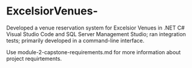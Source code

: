 # ExcelsiorVenues-

Developed a venue reservation system for Excelsior Venues in .NET C# Visual Studio Code and SQL Server Management Studio; ran integration tests; primarily developed in a command-line interface.

Use module-2-capstone-requirements.md for more information about project requirtements.
